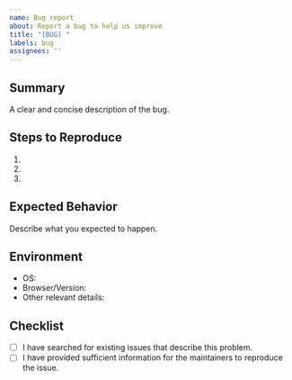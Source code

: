 ```yaml
---
name: Bug report
about: Report a bug to help us improve
title: "[BUG] "
labels: bug
assignees: ''
---
```


## Summary
A clear and concise description of the bug.

## Steps to Reproduce
1. 
2. 
3. 

## Expected Behavior
Describe what you expected to happen.

## Environment
- OS: 
- Browser/Version: 
- Other relevant details:

## Checklist
- [ ] I have searched for existing issues that describe this problem.
- [ ] I have provided sufficient information for the maintainers to reproduce the issue.
